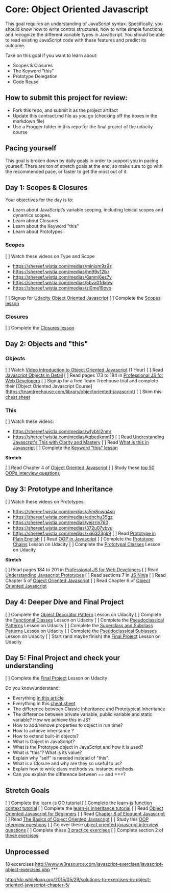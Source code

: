 
# Core: Object Oriented Javascript

This goal requires an understanding of JavaScript syntax. Specifically, you should know how to write control structures, how to write simple functions, and recognize the different variable types in JavaScript. You should be able to read existing JavaScript code with these features and predict its outcome.

Take on this goal if you want to learn about:

- Scopes & Closures
- The Keyword "this"
- Prototype Delegation
- Code Reuse

## How to submit this project for review:

- Fork this repo, and submit it as the project artifact
- Update this contract.md file as you go (checking off the boxes in the markdown file)
- Use a Frogger folder in this repo for the final project of the udacity course

## Pacing yourself

This goal is broken down by daily goals in order to support you in pacing yourself. There are ton of stretch goals at the end, so make sure to go with the recommended pace, or faster to get the most out of it.

## Day 1: Scopes & Closures

Your objectives for the day is to:

- Learn about JavaScript’s variable scoping, including lexical scopes and dynamics scopes.
- Learn about Closures
- Learn about the Keyword "this"
- Learn about Prototypes

### Scopes

[ ] Watch these videos on Type and Scope
- https://shereef.wistia.com/medias/mlnjxm9z9s
- https://shereef.wistia.com/medias/hn99v12lkr
- https://shereef.wistia.com/medias/6snmj6es7v
- https://shereef.wistia.com/medias/5bva01dxbw
- https://shereef.wistia.com/medias/zi0me19ovo

[ ] Signup for [Udacity Object Oriented Javascript][udacity]
[ ] Complete the [Scopes lesson][udacity]

### Closures

[ ] Complete the [Closures lesson][udacity]

## Day 2: Objects and "this"

### Objects

[ ] Watch [Video introduction to Object Oriented Javascript](https://www.youtube.com/watch?v=O8wwnhdkPE4) (1 Hour)
[ ] Read [Javascript Objects in Detail](http://javascriptissexy.com/javascript-objects-in-detail/)
[ ] Read pages 173 to 184 in [Professional JS for Web Developers](projs)
[ ] Signup for a free Team Treehouse trial and complete their [Object Oriented Javascript Course] (https://teamtreehouse.com/library/objectoriented-javascript)
[ ] Skim this [cheat sheet][cheat]


### This

[ ] Watch these videos:
- https://shereef.wistia.com/medias/wfybhl2nmr
- https://shereef.wistia.com/medias/kqbedkmm13
[ ] Read [Undrestanding Javascrpt's This with Clarity and Mastery](http://javascriptissexy.com/understand-javascripts-this-with-clarity-and-master-it/)
[ ] Read [What is this in Javascript](http://www.code-sample.com/2015/06/what-is-this-in-javascript.html)
[ ] Complete the [Keyword "this" lesson][udacity]

**Stretch**

[ ] Read Chapter 4 of [Object Oriented Javascript][oojs]
[ ] Study these [top 50 OOPs interview questions](http://career.guru99.com/top-50-oops-interview-questions/)

## Day 3: Prototype and Inheritance

[ ] Watch these videos on Prototypes:
- https://shereef.wistia.com/medias/a5m8nwq4su
- https://shereef.wistia.com/medias/ednchu35gz
- https://shereef.wistia.com/medias/yejzrin760
- https://shereef.wistia.com/medias/372u07ybvu
- https://shereef.wistia.com/medias/xxj6323pk9
[ ] Read [Prototype in Plain English](http://javascriptissexy.com/javascript-prototype-in-plain-detailed-language/)
[ ] Read [OOP in Javascript](http://javascriptissexy.com/oop-in-javascript-what-you-need-to-know/)
[ ] Complete the [Prototype Chains][udacity] Lesson on Udacity
[ ] Complete the [Prototypal Classes][udacity] Lesson on Udacity

**Stretch**

[ ] Read pages 184 to 201 in [Professional JS for Web Developers](projs)
[ ] Read [Understanding Javascript Prototypes](https://javascriptweblog.wordpress.com/2010/06/07/understanding-javascript-prototypes/)
[ ] Read sections 7 in [JS Ninja](ninja)
[ ] Read Chapter 5 of [Object Oriented Javascript][oojs]
[ ] Read Chapter 6 of [Object Oriented Javascript][oojs]

## Day 4: Deeper Dive and Final Project

[ ] Complete the [Object Decorator Pattern][udacity] Lesson on Udacity
[ ] Complete the [Functional Classes][udacity] Lesson on Udacity
[ ] Complete the [Pseudoclassical Patterns][udacity] Lesson on Udacity
[ ] Complete the [Superclass and Subclass Patterns][udacity] Lesson on Udacity
[ ] Complete the [Pseudoclassical Sublasses][udacity] Lesson on Udacity
[ ] Start (and maybe finish) the [Final Project][udacity] Lesson on Udacity

## Day 5: Final Project and check your understanding

[ ] Complete the [Final Project][udacity] Lesson on Udacity

Do you know/understand:

- Everything [in this article](http://javascriptissexy.com/oop-in-javascript-what-you-need-to-know/)
- Everything in this [cheat sheet][cheat]
- The difference between Classic Inheritance and Prototypical Inheritance
- The difference between private variable, public variable and static variable? How we achieve this in JS?
- How to add/remove properties to object in run time?
- How to achieve inheritance ?
- How to extend built-in objects?
- What is Object in JavaScript?
- What is the Prototype object in JavaScript and how it is used?
- What is "this"? What is its value?
- Explain why "self" is needed instead of "this".
- What is a Closure and why are they so useful to us?
- Explain how to write class methods vs. instance methods.
- Can you explain the difference between == and ===?


## Stretch Goals

[ ] Complete the [learn-js OO tutorial](https://www.learn-js.org/en/Object_Oriented_JavaScript)
[ ] Complete the [learn-js function context tutorial](https://www.learn-js.org/en/Function_Context)
[ ] Complete the [learn-js inheritance tutorial](https://www.learn-js.org/en/Inheritance)
[ ] Read [Object Oriented Javascript for Beginners](https://developer.mozilla.org/en-US/docs/Learn/JavaScript/Objects/Object-oriented_JS)
[ ] Read [Chapter 8 of Eloquent Javascript](http://eloquentjavascript.net/1st_edition/chapter8.html)
[ ] Read [The Basics of Object Oriented Javascript](https://code.tutsplus.com/tutorials/the-basics-of-object-oriented-javascript--net-7670)
[ ] Study this [OOP interview questions](http://www.code-sample.com/2015/04/javascript-interview-questions-answers.html)
[ ] Go over these [object oriented javascript interview questions](https://blog.kevinchisholm.com/object-oriented-javascript/javascript-interview-questions-object-oriented-javascript/)
[ ] Complete these [3 practice exercises](https://www.ibm.com/developerworks/library/wa-objects-pr/)
[ ] Complete section 2 of [these exercises](http://ynonperek.com/javascript-exer.html)

## Unprocessed



18 excercises
http://www.w3resource.com/javascript-exercises/javascript-object-exercises.php ***


http://do.whileloop.org/2015/05/29/solutions-to-exercises-in-object-oriented-javascript-chapter-5/



[udacity]: https://www.udacity.com/course/object-oriented-javascript--ud015
[projs]: ftp://ftp.micronet-rostov.ru/linux-support/books/programming/JavaScript/Wrox.Professional.JavaScript.for.Web.Developers.3rd.Edition.Jan.2012.pdf
[ninja]: https://github.com/GuildCrafts/core-object-oriented-javascript/raw/master/Books/Secrets%20of%20the%20JavaScript%20Ninja%20-%20John%20Resig%20and%20Bear%20Bibeault%20-%20December%202012.pdf
[cheat]: https://github.com/GuildCrafts/core-object-oriented-javascript/raw/master/Books/Objects-Cheat-Sheet.pdf
[oojs]: ftp://ftp.micronet-rostov.ru/linux-support/books/programming/JavaScript/[Packt]%20-%20Object-Oriented%20JavaScript%20-%20[Stefanov].pdf
